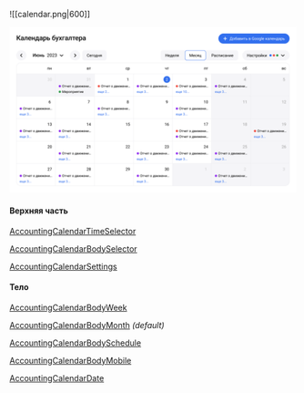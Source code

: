 
![[calendar.png|600]]

<img src="../assets/calendar.png" width="600">

#### Верхняя часть

[AccountingCalendarTimeSelector](TimeSelector/TimeSelector.md)

[AccountingCalendarBodySelector](BodySelector.md)

[AccountingCalendarSettings](Settings/Settings.md)

#### Тело

[AccountingCalendarBodyWeek](Body/Week.md)

[AccountingCalendarBodyMonth](Body/Month.md) *(default)*

[AccountingCalendarBodySchedule](Body/Schedule.md)

[AccountingCalendarBodyMobile](Body/Mobile.md)


[AccountingCalendarDate](Date.md)
